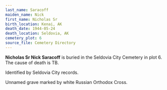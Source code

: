 ```yaml
---
last_name: Saracoff
maiden_name: Nick
first_name: Nicholas Sr
birth_location: Kenai, AK
death_date: 1944-05-24
death_location: Seldovia, AK
cemetery_plot: 6
source_file: Cemetery Directory
---
```

**Nicholas Sr Nick  Saracoff** is buried in the Seldovia City Cemetery in plot 6.  The cause of death is TB.

Identified by Seldovia City records.

Unnamed grave marked by white Russian Orthodox Cross.
